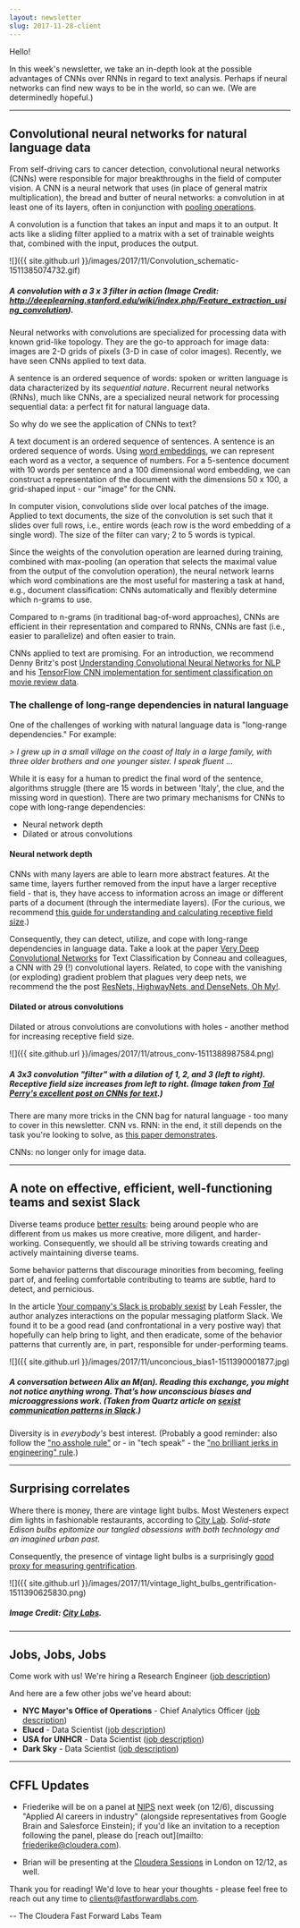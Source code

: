 ```yaml
---
layout: newsletter
slug: 2017-11-28-client
---
```


Hello!

In this week's newsletter, we take an in-depth look at the possible advantages of CNNs over RNNs in regard to text analysis.  Perhaps if neural networks can find new ways to be in the world, so can we.  (We are determinedly hopeful.)

---

## Convolutional neural networks for natural language data

From self-driving cars to cancer detection, convolutional neural networks (CNNs) were responsible for major breakthroughs in the field of computer vision. A CNN is a neural network that uses (in place of general matrix multiplication), the bread and butter of neural networks: a convolution in at least one of its layers, often in conjunction with [pooling operations](http://ufldl.stanford.edu/tutorial/supervised/Pooling/). 

A convolution is a function that takes an input and maps it to an output. It acts like a sliding filter applied to a matrix with a set of trainable weights that, combined with the input, produces the output.

![]({{ site.github.url }}/images/2017/11/Convolution_schematic-1511385074732.gif)

##### A convolution with a 3 x 3 filter in action (Image Credit: http://deeplearning.stanford.edu/wiki/index.php/Feature_extraction_using_convolution).

Neural networks with convolutions are specialized for processing data with known grid-like topology. They are the go-to approach for image data: images are 2-D grids of pixels (3-D in case of color images). Recently, we have seen CNNs applied to text data.

A sentence is an ordered sequence of words: spoken or written language is data characterized by its *sequential nature*. Recurrent neural networks (RNNs), much like CNNs, are a specialized neural network for processing sequential data: a perfect fit for natural language data. 

So why do we see the application of CNNs to text?

A text document is an ordered sequence of sentences. A sentence is an ordered sequence of words. Using [word embeddings](https://blog.acolyer.org/2016/04/21/the-amazing-power-of-word-vectors/), we can represent each word as a vector, a sequence of numbers. For a 5-sentence document with 10 words per sentence and a 100 dimensional word embedding, we can construct a representation of the document with the dimensions 50 x 100, a grid-shaped input - our "image" for the CNN.

In computer vision, convolutions slide over local patches of the image. Applied to text documents, the size of the convolution is set such that it slides over full rows, i.e., entire words (each row is the word embedding of a single word). The size of the filter can vary; 2 to 5 words is typical. 

Since the weights of the convolution operation are learned during training, combined with max-pooling (an operation that selects the maximal value from the output of the convolution operation), the neural network learns which word combinations are the most useful for mastering a task at hand, e.g., document classification: CNNs automatically and flexibly determine which n-grams to use. 

Compared to n-grams (in traditional bag-of-word approaches), CNNs are efficient in their representation and compared to RNNs, CNNs are fast (i.e., easier to parallelize) and often easier to train. 

CNNs applied to text are promising. For an introduction, we recommend Denny Britz's post [Understanding Convolutional Neural Networks for NLP](http://www.wildml.com/2015/11/understanding-convolutional-neural-networks-for-nlp/) and his [TensorFlow CNN implementation for sentiment classification on movie review data](http://www.wildml.com/2015/12/implementing-a-cnn-for-text-classification-in-tensorflow/).

### The challenge of long-range dependencies in natural language

One of the challenges of working with natural language data is "long-range dependencies." For example:

*> I grew up in a small village on the coast of Italy in a large family, with three older brothers and one younger sister. I speak fluent ...*

While it is easy for a human to predict the final word of the sentence, algorithms struggle (there are 15 words in between 'Italy', the clue, and the missing word in question). There are two primary mechanisms for CNNs to cope with long-range dependencies:

 - Neural network depth
 - Dilated or atrous convolutions
 
#### Neural network depth

CNNs with many layers are able to learn more abstract features. At the same time, layers further removed from the input have a larger receptive field - that is, they have access to information across an image or different parts of a document (through the intermediate layers). (For the curious, we recommend [this guide for understanding and calculating receptive field size](https://medium.com/@nikasa1889/a-guide-to-receptive-field-arithmetic-for-convolutional-neural-networks-e0f514068807).)

Consequently, they can detect, utilize, and cope with long-range dependencies in language data. Take a look at the paper [Very Deep Convolutional Networks](https://arxiv.org/abs/1606.01781) for Text Classification by Conneau and colleagues, a CNN with 29 (!) convolutional layers. Related, to cope with the vanishing (or exploding) gradient problem that plagues very deep nets, we recommend the the post [ResNets, HighwayNets, and DenseNets, Oh My!](https://chatbotslife.com/resnets-highwaynets-and-densenets-oh-my-9bb15918ee32).

#### Dilated or atrous convolutions 

Dilated or atrous convolutions are convolutions with holes - another method for increasing receptive field size. 

![]({{ site.github.url }}/images/2017/11/atrous_conv-1511388987584.png)

##### A 3x3 convolution "filter" with a dilation of 1, 2, and 3 (left to right). Receptive field size increases from left to right. (Image taken from [Tal Perry's excellent post on CNNs for text](https://medium.com/@TalPerry/convolutional-methods-for-text-d5260fd5675f).)

There are many more tricks in the CNN bag for natural language - too many to cover in this newsletter. CNN vs. RNN: in the end, it still depends on the task you're looking to solve, as [this paper demonstrates](https://arxiv.org/abs/1702.01923). 

CNNs: no longer only for image data.

---

## A note on effective, efficient, well-functioning teams and sexist Slack

Diverse teams produce [better results](https://www.scientificamerican.com/article/how-diversity-makes-us-smarter/): being around people who are different from us makes us more creative, more diligent, and harder-working. Consequently, we should all be striving towards creating and actively maintaining diverse teams. 

Some behavior patterns that discourage minorities from becoming, feeling part of, and feeling comfortable contributing to teams are subtle, hard to detect, and pernicious. 

In the article [Your company's Slack is probably sexist](https://work.qz.com/1128150/your-companys-slack-is-probably-sexist/) by Leah Fessler, the author analyzes interactions on the popular messaging platform Slack. We found it to be a good read (and confrontational in a very postive way) that hopefully can help bring to light, and then eradicate, some of the behavior patterns that currently are, in part, responsible for under-performing teams.

![]({{ site.github.url }}/images/2017/11/unconcious_bias1-1511390001877.jpg)

##### A conversation between Alix an M(an). Reading this exchange, you might not notice anything wrong. That’s how unconscious biases and microaggressions work. (Taken from Quartz article on [sexist communication patterns in Slack](https://work.qz.com/1128150/your-companys-slack-is-probably-sexist/).)

Diversity is in *everybody's* best interest. (Probably a good reminder: also follow the ["no asshole rule"](https://hbr.org/2007/03/why-i-wrote-the-no-asshole-rule) or - in "tech speak" - the ["no brilliant jerks in engineering" rule](http://www.brendangregg.com/blog/2017-11-13/brilliant-jerks.html).)

---

## Surprising correlates

Where there is money, there are vintage light bulbs. Most Westeners expect dim lights in fashionable restaurants, according to [City Lab](https://www.citylab.com/). *Solid-state Edison bulbs epitomize our tangled obsessions with both technology and an imagined urban past.*

Consequently, the presence of vintage light bulbs is a surprisingly [good proxy for measuring gentrification](https://www.citylab.com/design/2017/10/mapping-the-edison-bulbs-of-brooklyn/543738/).

![]({{ site.github.url }}/images/2017/11/vintage_light_bulbs_gentrification-1511390625830.png)

##### Image Credit: [City Labs](https://www.citylab.com/design/2017/10/mapping-the-edison-bulbs-of-brooklyn/543738/).

---

## Jobs, Jobs, Jobs

Come work with us!  We're hiring a Research Engineer ([job description](https://cloudera.wd5.myworkdayjobs.com/External_Career/job/USNew-YorkBrooklyn/Research-Engineer_171058))

And here are a few other jobs we've heard about:

* **NYC Mayor's Office of Operations** - Chief Analytics Officer ([job description](http://www1.nyc.gov/assets/operations/downloads/pdf/employment-opportunities/chief-analytics-officer-job-description-vf.pdf))
* **Elucd** - Data Scientist ([job description](https://jobs.lever.co/elucd/7a251473-f3a7-40f6-b97c-c10c8838d316))
* **USA for UNHCR** - Data Scientist ([job description](https://www.linkedin.com/jobs/view/503624429/))
* **Dark Sky** - Data Scientist ([job description](https://darksky.net/jobs))

---

## CFFL Updates

* Friederike will be on a panel at [NIPS](https://nips.cc/) next week (on 12/6), discussing "Applied AI careers in industry" (alongside representatives from Google Brain and Salesforce Einstein); if you'd like an invitation to a reception following the panel, please do [reach out](mailto: friederike@cloudera.com).

* Brian will be presenting at the [Cloudera Sessions](http://go.cloudera.com/cloudera-sessions-2017-london) in London on 12/12, as well.

Thank you for reading!  We'd love to hear your thoughts - please feel free to reach out any time to clients@fastforwardlabs.com.

-- The Cloudera Fast Forward Labs Team
